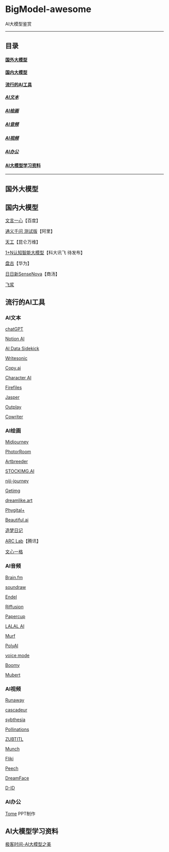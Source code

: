 # BigModel-awesome
AI大模型鉴赏

------------------------------------------------------

## 目录

#### <a href="#国外大模型"> 国外大模型</a>

#### <a href="#国内大模型"> 国内大模型</a>

#### <a href="#流行的AI工具"> 流行的AI工具</a>

##### <a href="#AI文本"> AI文本</a>

##### <a href="#AI绘画"> AI绘画</a>

##### <a href="#AI音频"> AI音频</a>

##### <a href="#AI视频"> AI视频</a>

##### <a href="#AI办公"> AI办公</a>

#### <a href="#AI大模型学习资料"> AI大模型学习资料</a>

------------------------------------------------------

<a href="#国外大模型"></a>
## 国外大模型

<a href="#国内大模型"></a>
## 国内大模型

[文言一心](https://yiyan.baidu.com/)【百度】

[通义千问 测试版](https://tongyi.aliyun.com/)【阿里】

[天工](https://tiangong.kunlun.com/)【昆仑万维】

[1+N认知智能大模型]()【科大讯飞 待发布】

[盘古](https://www.rcrai.com/pangu)【华为】

[日日新SenseNova]()【商汤】

[飞浆](https://www.paddlepaddle.org.cn/)

<a href="#流行的AI工具"></a>
## 流行的AI工具 

<a href="#AI文本"></a>
### AI文本

[chatGPT](https://openai.com/blog/chatgpt)

[Notion AI](https://www.notion.so/product/ai)

[AI Data Sidekick](https://futuretools.link/sidekick)

[Writesonic](https://writesonic.com/)

[Copy.ai](https://www.copy.ai/)

[Character AI](https://beta.character.ai/)

[Firefiles](https://fireflies.ai/)

[Jasper](https://www.jasper.ai/)

[Outplay](https://outplayhq.com/)

[Cowriter](https://quillbot.com/)

<a href="#AI绘画"></a>
### AI绘画

[Midjourney](https://www.midjourney.com/)

[PhotorRoom](https://www.photoroom.com)

[Artbreeder](https://www.artbreeder.com)

[STOCKIMG.AI](https://stockimg.ai/)

[niji-journey](https://nijijourney.com/zh/)

[Getimg](https://getimg.ai/)

[dreamlike.art](https://dreamlike.art/)

[Phygital+](https://phygital.plus/)

[Beautiful.ai](https://www.beautiful.ai/)

[造梦日记](https://printidea.art/)

[ARC Lab](https://arc.tencent.com/)【腾讯】

[文心一格](https://yige.baidu.com/)

<a href="#AI音频"></a>
### AI音频

[Brain.fm]()

[soundraw]()

[Endel]()

[Riffusion]()

[Papercup]()

[LALAL AI]()

[Murf]()

[PolyAI]()

[voice mode]()

[Boomy]()

[Mubert]()

<a href="#AI视频"></a>
### AI视频

[Runaway]()

[cascadeur]()

[sybthesia]()

[Pollinations]()

[ZUBTITL]()

[Munch]()

[Fliki]()

[Peech]()

[DreamFace]()

[D-ID]()

<a href="#AI办公"></a>
### AI办公

[Tome](https://beta.tome.app/) PPT制作

<a href="#AI大模型学习资料"></a>
## AI大模型学习资料

[极客时间-AI大模型之美]()
